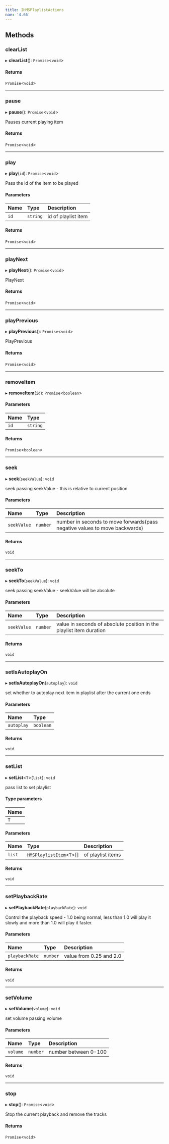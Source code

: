 ```yaml
---
title: IHMSPlaylistActions
nav: '4.66'
---
```


## Methods

### clearList

▸ **clearList**(): `Promise`<`void`\>

#### Returns

`Promise`<`void`\>

---

### pause

▸ **pause**(): `Promise`<`void`\>

Pauses current playing item

#### Returns

`Promise`<`void`\>

---

### play

▸ **play**(`id`): `Promise`<`void`\>

Pass the id of the item to be played

#### Parameters

| Name | Type     | Description         |
| :--- | :------- | :------------------ |
| `id` | `string` | id of playlist item |

#### Returns

`Promise`<`void`\>

---

### playNext

▸ **playNext**(): `Promise`<`void`\>

PlayNext

#### Returns

`Promise`<`void`\>

---

### playPrevious

▸ **playPrevious**(): `Promise`<`void`\>

PlayPrevious

#### Returns

`Promise`<`void`\>

---

### removeItem

▸ **removeItem**(`id`): `Promise`<`boolean`\>

#### Parameters

| Name | Type     |
| :--- | :------- |
| `id` | `string` |

#### Returns

`Promise`<`boolean`\>

---

### seek

▸ **seek**(`seekValue`): `void`

seek passing seekValue - this is relative to current position

#### Parameters

| Name        | Type     | Description                                                                |
| :---------- | :------- | :------------------------------------------------------------------------- |
| `seekValue` | `number` | number in seconds to move forwards(pass negative values to move backwards) |

#### Returns

`void`

---

### seekTo

▸ **seekTo**(`seekValue`): `void`

seek passing seekValue - seekValue will be absolute

#### Parameters

| Name        | Type     | Description                                                         |
| :---------- | :------- | :------------------------------------------------------------------ |
| `seekValue` | `number` | value in seconds of absolute position in the playlist item duration |

#### Returns

`void`

---

### setIsAutoplayOn

▸ **setIsAutoplayOn**(`autoplay`): `void`

set whether to autoplay next item in playlist after the current one ends

#### Parameters

| Name       | Type      |
| :--------- | :-------- |
| `autoplay` | `boolean` |

#### Returns

`void`

---

### setList

▸ **setList**<`T`\>(`list`): `void`

pass list to set playlist

#### Type parameters

| Name |
| :--- |
| `T`  |

#### Parameters

| Name   | Type                                                                                 | Description       |
| :----- | :----------------------------------------------------------------------------------- | :---------------- |
| `list` | [`HMSPlaylistItem`](/api-reference/javascript/v2/interfaces/HMSPlaylistItem)<`T`\>[] | of playlist items |

#### Returns

`void`

---

### setPlaybackRate

▸ **setPlaybackRate**(`playbackRate`): `void`

Control the playback speed - 1.0 being normal, less than 1.0 will play it slowly
and more than 1.0 will play it faster.

#### Parameters

| Name           | Type     | Description             |
| :------------- | :------- | :---------------------- |
| `playbackRate` | `number` | value from 0.25 and 2.0 |

#### Returns

`void`

---

### setVolume

▸ **setVolume**(`volume`): `void`

set volume passing volume

#### Parameters

| Name     | Type     | Description          |
| :------- | :------- | :------------------- |
| `volume` | `number` | number between 0-100 |

#### Returns

`void`

---

### stop

▸ **stop**(): `Promise`<`void`\>

Stop the current playback and remove the tracks

#### Returns

`Promise`<`void`\>
